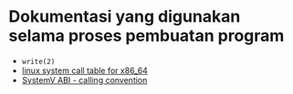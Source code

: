 # Dokumentasi yang digunakan selama proses pembuatan program

- `write(2)`
- [linux system call table for x86_64](https://github.com/torvalds/linux/blob/master/arch/x86/entry/syscalls/syscall_64.tbl)
- [SystemV ABI - calling convention](https://gist.github.com/ammarfaizi2/d7090dd8d667834b51e341732100153e)
